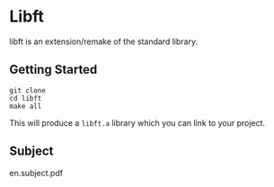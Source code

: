 # Libft

libft is an extension/remake of the standard library.

## Getting Started

```
git clone
cd libft
make all
```

This will produce a `libft.a` library which you can link to your project.

## Subject

en.subject.pdf
